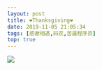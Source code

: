 ```yaml
---
layout: post
title: ❤Thanksgiving❤
date: 2019-11-05 21:05:34
tags: [感谢相遇,码农,苦逼程序员]
top: true
---
```


<img src="https://cdn.jsdelivr.net/gh/2662419405/imgPlus/2ba4e2431c8f59fa8fdcf10f0348f6ff7f0d5b.png" />

<!-- more -->